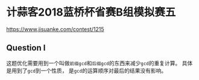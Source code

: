 # 计蒜客2018蓝桥杯省赛B组模拟赛五
https://www.jisuanke.com/contest/1215

## Question I
这题优化需要用到一个叫做`前缀gcd`和`后缀gcd`的东西来减少`gcd`的重复计算。
具体是用到了`gcd`到一个性质， 是`gcd`的运算顺序对最后的结果没有影响。

